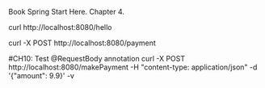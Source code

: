Book Spring Start Here. Chapter 4.

curl http://localhost:8080/hello

curl -X POST http://localhost:8080/payment

#CH10: Test @RequestBody annotation
curl -X POST http://localhost:8080/makePayment -H "content-type: application/json" -d '{"amount": 9.9}' -v


